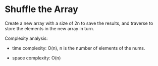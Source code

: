 # Shuffle the Array

Create a new array with a size of 2n to save the results, and traverse to store the elements in the new array in turn.

Complexity analysis:
- time complexity: O(n),  n is the number of elements of the nums.

- space complexity: O(n)
